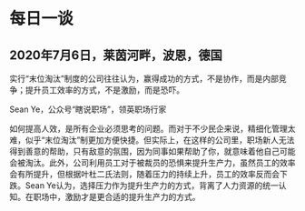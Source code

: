 
# 每日一谈

## 2020年7月6日，莱茵河畔，波恩，德国


实行“末位淘汰”制度的公司往往认为，赢得成功的方式，不是协作，而是内部竞争；提升员工效率的方式，不是激励，而是恐吓。

Sean Ye，公众号“瞎说职场”，领英职场行家

如何提高人效，是所有企业必须思考的问题。而对于不少民企来说，精细化管理太难，似乎“末位淘汰”制更加方便快捷。但实际上，在这样的公司里，职场新人无法得到善意的帮助，只有敌意的氛围，因为同事如果帮助了你，就意味着他自己可能会被淘汰。此外，公司利用员工对于被裁员的恐惧来提升生产力，虽然员工的效率会有所提升，但根据叶杜二氏法则，随着压力的持续上升，员工的效率反而会下跌。Sean Ye认为，选择压力作为提升生产力的方式，背离了人力资源的统一认知。在职场中，激励才是更合适的提升生产力的方式。


